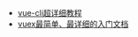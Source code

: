- [vue-cli超详细教程](https://blog.csdn.net/wulala_hei/article/details/80488674)
- [vuex最简单、最详细的入门文档](https://segmentfault.com/a/1190000009404727?utm_source=tag-newest)

